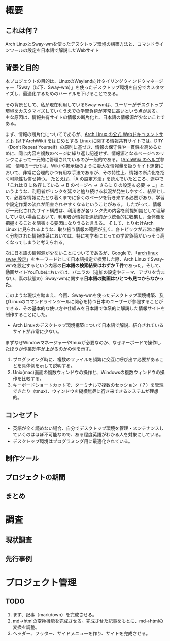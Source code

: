 # 概要
## これは何？
Arch LinuxとSway-wmを使ったデスクトップ環境の構築方法と、コマンドラインツールの設定を日本語で解説したWebサイト

## 背景と目的
本プロジェクトの目的は、LinuxのWayland向けタイリングウィンドウマネージャー「Sway（以下、Sway-wm）」を使ったデスクトップ環境を自分でカスタマイズし、最適化するためのハードルを下げることである。

その背景として、私が現在利用しているSway-wmは、ユーザーがデスクトップ環境をカスタマイズしていくうえでの学習負荷が非常に高いという点がある。
主な原因は、情報共有サイトの情報の断片化と、日本語の情報源が少ないことである。

まず、情報の断片化についてであるが、[Arch Linux の公式 Webドキュメントサイト](https://wiki.archlinux.jp/index.php/%E3%83%A1%E3%82%A4%E3%83%B3%E3%83%9A%E3%83%BC%E3%82%B8) (以下ArchWiki) をはじめとする Linux に関する情報共有サイトでは、DRY（Don't Repeat Yourself）の原則に基づき、情報の保守性や一貫性を高めるために、同じ内容を複数のページに繰り返し記述せず、情報源となるページへのリンクによって一元的に管理されているのが一般的である。（[ArchWiki のヘルプ](https://wiki.archlinux.jp/index.php/%E3%83%98%E3%83%AB%E3%83%97:%E8%AA%AD%E3%81%BF%E6%96%B9)参照）
情報の一元化は、Wiki や掲示板のように膨大な情報量を扱うサイト運営において、非常に合理的かつ有用な手法であるが、その特性上、情報の断片化を招く可能性も併せ持つ。
たとえば、「A の設定方法」を読んでいたところ、途中で「これは B に依存している → B のページへ → さらに C の設定も必要 → ...」というような、利用者がリンクを延々と辿り続ける状況が発生しやすく、結果として、必要な情報にたどり着くまでに多くのページを行き来する必要があり、学習や設定作業の流れが阻害されやすくなるということがある。
したがって、情報が一元化されたサイト構成は、利用者が各リンク先の内容を前提知識として理解していない場合において、利用者が情報を連続的かつ統合的に収集し、全体像を把握することを阻害する要因になりうると言える。
そして、とりわけArch Linux に見られるような、取り扱う情報の範囲が広く、各トピックが非常に細かく分割された情報体系においては、特に初学者にとっての学習負荷がいっそう高くなってしまうと考えられる。

次に日本語の情報源が少ないことについてであるが、Googleで、「[arch linux sway 設定](https://www.google.com/search?q=arch+linux+sway+%E8%A8%AD%E5%AE%9A+lang:ja&sca_esv=7eb4e2a0b2f23aa4&ei=hMj1Z5SBNI-i1e8PitvP8A4&start=0&sa=N&sstk=Af40H4VPfnHORqTFLjMOBOI1v6cOk-fFXr1NiaRSGkkltz4QZdGbzUi6dxA7cc1xb24-eTcwFkaIjxq2r652fs7ZJ-PpfK4-VtWeRy7sXK7svPKXVMMbBfg7lbRWOg_zSV5I&ved=2ahUKEwiU07TX4cmMAxUPUfUHHYrtE-44ChDy0wN6BAgHEAQ&biw=2392&bih=1221&dpr=1)」をキーワードとして日本語指定で検索した際、Arch LinuxでSway-wmを設定するという内容の**日本語の検索結果はわずか７件**であった。そして、動画サイトYouTubeにおいては、バニラの（追加の設定やテーマ、アプリを含まない、素の状態の）Sway-wmに関する**日本語の動画はひとつも見つからなかった**。

<!-- このように、情報を体系的に得られるメディアが存在せず、日本語の情報も乏しいという、日本のユーザーにとって不親切な現状を踏まえ、本プロジェクトを始めることにした。 -->
このような現状を踏まえ、今回、Sway-wmを使ったデスクトップ環境構築、及びLinuxのコマンドラインツールに関心を持つ日本のユーザーが参照することができる、その基本的な使い方や仕組みを日本語で体系的に解説した情報サイトを制作することにした。


- Arch Linuxのデスクトップ環境構築について日本語で解説、紹介されているサイトが非常に少ない。


まずなぜWindowマネージャーやtmuxが必要なのか、なぜキーボードで操作したほうが作業効率が上がるのかの例を示す。

1. プログラミング時に、複数のファイルを頻繁に交互に呼び出す必要があることを具体例を示して説明する。
2. Unix(mac)画面の複数ウィンドウの操作と、Windowsの複数ウィンドウの操作を比較する。
3. キーボードショートカットで、ターミナルで複数のセッション（？）を管理できたり（tmux）、ウィンドウを縦横無尽に行き来できるシステムが理想的。

## コンセプト
- 英語が全く読めない場合、自分でデスクトップ環境を管理・メンテナンスしていくのはほぼ不可能なので、ある程度英語がわかる人を対象にしている。
- デスクトップ環境はプログラミング用に最適化されている。

## 制作ツール

## プロジェクトの期間

## まとめ

# 調査
## 現状調査

## 先行事例

# プロジェクト管理
## TODO

1. まず、記事（markdown）を完成させる。
2. md->htmlの変換機能を完成させる。完成させた記事をもとに、md->htmlの変換を調整。
3. ヘッダー、フッター、サイドメニューを作り、サイトを完成させる。
